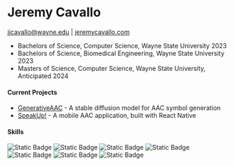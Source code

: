 # Jeremy Cavallo
jjcavallo@wayne.edu | [jeremycavallo.com](https://jeremycavallo.com)

- Bachelors of Science, Computer Science, Wayne State University 2023
- Bachelors of Science, Biomedical Engineering, Wayne State University 2023
- Masters of Science, Computer Science, Wayne State University, Anticipated 2024


#### Current Projects
- [GenerativeAAC](https://github.com/jjcavallo5/generativeaac) - A stable diffusion model for AAC symbol generation
- [SpeakUp!](https://github.com/jjcavallo5/bme_capstone) - A mobile AAC application, built with React Native

#### Skills
![Static Badge](https://img.shields.io/badge/Python-gray?logo=python&logoColor=%233776AB)
![Static Badge](https://img.shields.io/badge/Pytorch-gray?logo=pytorch&logoColor=EE4C2C)
![Static Badge](https://img.shields.io/badge/React-gray?logo=react&logoColor=61DAFB)
![Static Badge](https://img.shields.io/badge/HTML-gray?logo=html5&logoColor=E34F26)
![Static Badge](https://img.shields.io/badge/CSS-gray?logo=css3&logoColor=1572B6)
![Static Badge](https://img.shields.io/badge/JavaScript-gray?logo=javascript&logoColor=F7DF1E)
![Static Badge](https://img.shields.io/badge/C++-gray?logo=cplusplus&logoColor=00599C)
